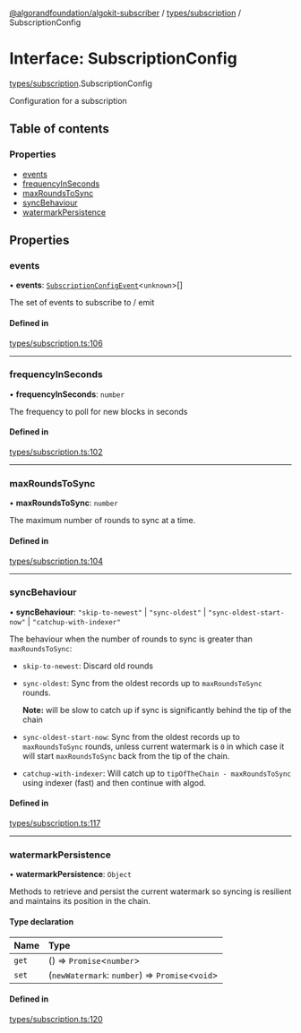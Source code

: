 [@algorandfoundation/algokit-subscriber](../README.md) / [types/subscription](../modules/types_subscription.md) / SubscriptionConfig

# Interface: SubscriptionConfig

[types/subscription](../modules/types_subscription.md).SubscriptionConfig

Configuration for a subscription

## Table of contents

### Properties

- [events](types_subscription.SubscriptionConfig.md#events)
- [frequencyInSeconds](types_subscription.SubscriptionConfig.md#frequencyinseconds)
- [maxRoundsToSync](types_subscription.SubscriptionConfig.md#maxroundstosync)
- [syncBehaviour](types_subscription.SubscriptionConfig.md#syncbehaviour)
- [watermarkPersistence](types_subscription.SubscriptionConfig.md#watermarkpersistence)

## Properties

### events

• **events**: [`SubscriptionConfigEvent`](types_subscription.SubscriptionConfigEvent.md)\<`unknown`\>[]

The set of events to subscribe to / emit

#### Defined in

[types/subscription.ts:106](https://github.com/algorandfoundation/algokit-subscriber-ts/blob/main/src/types/subscription.ts#L106)

___

### frequencyInSeconds

• **frequencyInSeconds**: `number`

The frequency to poll for new blocks in seconds

#### Defined in

[types/subscription.ts:102](https://github.com/algorandfoundation/algokit-subscriber-ts/blob/main/src/types/subscription.ts#L102)

___

### maxRoundsToSync

• **maxRoundsToSync**: `number`

The maximum number of rounds to sync at a time.

#### Defined in

[types/subscription.ts:104](https://github.com/algorandfoundation/algokit-subscriber-ts/blob/main/src/types/subscription.ts#L104)

___

### syncBehaviour

• **syncBehaviour**: ``"skip-to-newest"`` \| ``"sync-oldest"`` \| ``"sync-oldest-start-now"`` \| ``"catchup-with-indexer"``

The behaviour when the number of rounds to sync is greater than `maxRoundsToSync`:
 * `skip-to-newest`: Discard old rounds
 * `sync-oldest`: Sync from the oldest records up to `maxRoundsToSync` rounds.

   **Note:** will be slow to catch up if sync is significantly behind the tip of the chain
 * `sync-oldest-start-now`: Sync from the oldest records up to `maxRoundsToSync` rounds, unless
   current watermark is `0` in which case it will start `maxRoundsToSync` back from the tip of the chain.
 * `catchup-with-indexer`: Will catch up to `tipOfTheChain - maxRoundsToSync` using indexer (fast) and then
   continue with algod.

#### Defined in

[types/subscription.ts:117](https://github.com/algorandfoundation/algokit-subscriber-ts/blob/main/src/types/subscription.ts#L117)

___

### watermarkPersistence

• **watermarkPersistence**: `Object`

Methods to retrieve and persist the current watermark so syncing is resilient and maintains
its position in the chain.

#### Type declaration

| Name | Type |
| :------ | :------ |
| `get` | () => `Promise`\<`number`\> |
| `set` | (`newWatermark`: `number`) => `Promise`\<`void`\> |

#### Defined in

[types/subscription.ts:120](https://github.com/algorandfoundation/algokit-subscriber-ts/blob/main/src/types/subscription.ts#L120)
